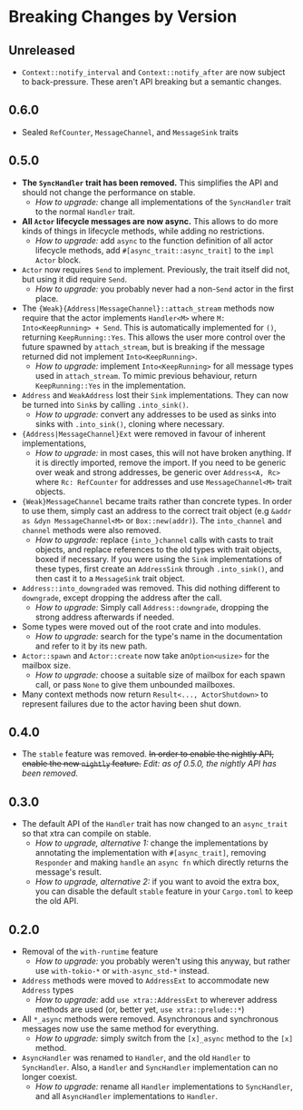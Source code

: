 # Breaking Changes by Version

## Unreleased

- `Context::notify_interval` and `Context::notify_after` are now subject to back-pressure.
  These aren't API breaking but a semantic changes.

## 0.6.0

- Sealed `RefCounter`, `MessageChannel`, and `MessageSink` traits

## 0.5.0

- **The `SyncHandler` trait has been removed.** This simplifies the API and should not change the performance on stable.
    - *How to upgrade:* change all implementations of the `SyncHandler` trait to the normal `Handler` trait.
- **All `Actor` lifecycle messages are now async.** This allows to do more kinds of things in lifecycle methods,
  while adding no restrictions.
    - *How to upgrade:* add `async` to the function definition of all actor lifecycle methods, add `#[async_trait::async_trait]`
      to the `impl Actor` block.
- `Actor` now requires `Send` to implement. Previously, the trait itself did not, but using it did require `Send`.
    - *How to upgrade:* you probably never had a non-`Send` actor in the first place.
- The `{Weak}{Address|MessageChannel}::attach_stream` methods now require that the actor implements `Handler<M>` where 
  `M: Into<KeepRunning> + Send`. This is automatically implemented for `()`, returning `KeepRunning::Yes`. This allows
  the user more control over the future spawned by `attach_stream`, but is breaking if the message returned did not
  implement `Into<KeepRunning>`.
    - *How to upgrade:* implement `Into<KeepRunning>` for all message types used in `attach_stream`. To mimic previous
      behaviour, return `KeepRunning::Yes` in the implementation.
- `Address` and `WeakAddress` lost their `Sink` implementations. They can now be turned into `Sink`s by calling
  `.into_sink()`.
    - *How to upgrade:* convert any addresses to be used as sinks into sinks with `.into_sink()`, cloning where necessary.
- `{Address|MessageChannel}Ext` were removed in favour of inherent implementations,
    - *How to upgrade:* in most cases, this will not have broken anything. If it is directly imported, remove the import.
      If you need to be generic over weak and strong addresses, be generic over `Address<A, Rc>` where `Rc: RefCounter` for
      addresses and use `MessageChannel<M>` trait objects.
- `{Weak}MessageChannel` became traits rather than concrete types. In order to use them, simply cast an address to
  the correct trait object (e.g `&addr as &dyn MessageChannel<M>` or `Box::new(addr)`). The `into_channel` and `channel`
  methods were also removed.
    - *How to upgrade:* replace `{into_}channel` calls with casts to trait objects, and replace references to the old
      types with trait objects, boxed if necessary. If you were using the `Sink` implementations of these types, first
      create an `AddressSink` through `.into_sink()`, and then cast it to a `MessageSink` trait object.
- `Address::into_downgraded` was removed. This did nothing different to `downgrade`, except dropping the address after 
  the call.
    - *How to upgrade:* Simply call `Address::downgrade`, dropping the strong address afterwards if needed.
- Some types were moved out of the root crate and into modules.
    - *How to upgrade:* search for the type's name in the documentation and refer to it by its new path.
- `Actor::spawn` and `Actor::create` now take an`Option<usize>` for the mailbox size.
    - *How to upgrade:* choose a suitable size of mailbox for each spawn call, or pass `None` to give them unbounded
      mailboxes.
- Many context methods now return `Result<..., ActorShutdown>` to represent failures due to the actor having been shut
  down.

## 0.4.0

- The `stable` feature was removed. ~~In order to enable the nightly API, enable the new `nightly` feature.~~ *Edit: as
  of 0.5.0, the nightly API has been removed.*

## 0.3.0

- The default API of the `Handler` trait has now changed to an `async_trait` so that xtra can compile on stable.
    - *How to upgrade, alternative 1:* change the implementations by annotating the implementation with `#[async_trait]`,
      removing `Responder` and making `handle` an `async fn` which directly returns the message's result.
    - *How to upgrade, alternative 2:* if you want to avoid the extra box, you can disable the default `stable` feature
      in your `Cargo.toml` to keep the old API.

## 0.2.0

- Removal of the `with-runtime` feature
    - *How to upgrade:* you probably weren't using this anyway, but rather use `with-tokio-*` or `with-async_std-*`
    instead.
- `Address` methods were moved to `AddressExt` to accommodate new `Address` types
    - *How to upgrade:* add `use xtra::AddressExt` to wherever address methods are used (or, better yet, 
    `use xtra::prelude::*`)
- All `*_async` methods were removed. Asynchronous and synchronous messages now use the same method for everything.
    - *How to upgrade:* simply switch from the `[x]_async` method to the `[x]` method.
- `AsyncHandler` was renamed to `Handler`, and the old `Handler` to `SyncHandler`. Also, a `Handler` and `SyncHandler` implementation can no longer coexist.
    - *How to upgrade:* rename all `Handler` implementations to `SyncHandler`, and all `AsyncHandler` implementations to `Handler`.
